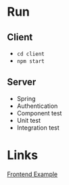 # Run

## Client
* `cd client`
* `npm start`

## Server
* Spring
* Authentication
* Component test
* Unit test
* Integration test


# Links

[Frontend Example](https://github.com/bezkoder/spring-boot-spring-security-jwt-authentication)
